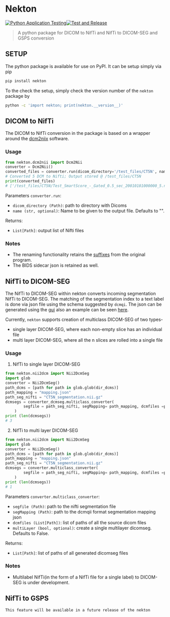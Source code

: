 # Nekton
[![Python Application Testing](https://github.com/deepc-health/nekton/actions/workflows/tests.yml/badge.svg?branch=master)](https://github.com/deepc-health/nekton/actions/workflows/tests.yml)[![Test and Release](https://github.com/deepc-health/nekton/actions/workflows/release.yml/badge.svg?branch=master)](https://github.com/deepc-health/nekton/actions/workflows/release.yml)

> A python package for DICOM to NifTi and NifTi to DICOM-SEG and GSPS conversion

## SETUP

The python package is available for use on PyPI. It can be setup simply via pip

```bash
pip install nekton
```

To the check the setup, simply check the version number of the `nekton` package by

```bash
python -c 'import nekton; print(nekton.__version__)'
```

## DICOM to NifTi

The DICOM to NifTi conversion in the package is based on a wrapper around the [dcm2niix](https://github.com/rordenlab/dcm2niix) software.

### Usage

```python
from nekton.dcm2nii import Dcm2Nii
converter = Dcm2Nii()
converted_files = converter.run(dicom_directory='/test_files/CT5N', name='Test')
# Converted 5 DCM to Nifti; Output stored @ /test_files/CT5N
print(converted_files)
# ['/test_files/CT5N/Test_SmartScore_-_Gated_0.5_sec_20010101000000_5.nii.gz']
```

Parameters `converter.run`:

- `dicom_directory (Path)`: path to directory with Dicoms
- `name (str, optional)`: Name to be given to the output file. Defaults to "".

Returns:

- `List[Path]`: output list of Nifti files


### Notes

- The renaming functionality retains the [suffixes](https://github.com/rordenlab/dcm2niix/blob/master/FILENAMING.md) from the original program.
- The BIDS sidecar json is retained as well.

## NifTi to DICOM-SEG

The NifTi to DICOM-SEG within nekton converts incoming segmentation NifTi to DICOM-SEG. The matching of the segmentation index to a text label is 
done via json file using the schema suggested by `dcmqi`. The json can be generated using the [gui](http://qiicr.org/dcmqi/#/seg) also an example can be seen [here](https://github.com/deepc-health/nekton/blob/master/tests/test_data/sample_segmentation/mapping.json). 

Currently, `nekton` supports creation of multiclass DICOM-SEG of two types-

- single layer DICOM-SEG, where each non-empty slice has an individual file
- multi layer DICOM-SEG, where all the n slices are rolled into a single file

### Usage

1. NifTi to single layer DICOM-SEG

```python
from nekton.nii2dcm import Nii2DcmSeg
import glob
converter = Nii2DcmSeg()
path_dcms = [path for path in glob.glob(dir_dcms)]
path_mapping = "mapping.json"
path_seg_nifti = "CT5N_segmentation.nii.gz"
dcmsegs = converter_dcmseg.multiclass_converter(
        segfile = path_seg_nifti, segMapping= path_mapping, dcmfiles =path_dcms, multiLayer=False
    )
print (len(dcmsegs))
# 3
```

2. NifTi to multi layer DICOM-SEG

```python
from nekton.nii2dcm import Nii2DcmSeg
import glob
converter = Nii2DcmSeg()
path_dcms = [path for path in glob.glob(dir_dcms)]
path_mapping = "mapping.json"
path_seg_nifti = "CT5N_segmentation.nii.gz"
dcmsegs = converter.multiclass_converter(
        segfile = path_seg_nifti, segMapping= path_mapping, dcmfiles =path_dcms, multiLayer=True
    )
print (len(dcmsegs))
# 1
```

Parameters `converter.multiclass_converter`:

- `segfile (Path)`: path to the nifti segmentation file
- `segMapping (Path)`: path to the dcmqii format segmentation mapping json
- `dcmfiles (List[Path])`: list of paths of all the source dicom files
- `multiLayer (bool, optional)`: create a single multilayer dicomseg. Defaults to False.

Returns:

- `List[Path]`: list of paths of all generated dicomseg files

### Notes

- Multilabel NifTi(in the form of a NifTi file for a single label) to DICOM-SEG is under development.

## NifTi to GSPS

```
This feature will be available in a future release of the nekton
```
